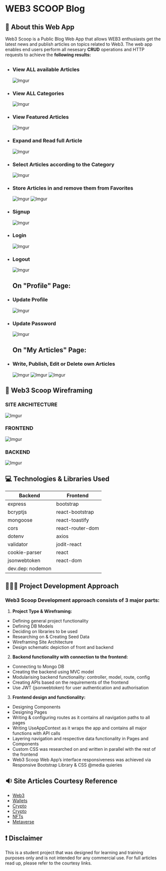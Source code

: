 # WEB3 SCOOP Blog

## 🧐 About this Web App

Web3 Scoop is a Public Blog Web App that allows WEB3 enthusiasts get the latest news and publish articles on topics related to Web3.
The web app enables end users perform all nesesary <b>CRUD</b> operations and HTTP requests to achieve the <b>following results:</b>

##

- ### View ALL available Articles
  ![Imgur](https://i.imgur.com/FVjYtWI.png)
- ### View ALL Categories
  ![Imgur](https://i.imgur.com/tZDH5Dc.png)
- ### View Featured Articles
  ![Imgur](https://i.imgur.com/OH3gng4.png)
- ### Expand and Read full Article
  ![Imgur](https://i.imgur.com/oCGs29T.png)
- ### Select Articles according to the Category
  ![Imgur](https://i.imgur.com/OqMUsPG.png)
- ### Store Articles in and remove them from Favorites

  ![Imgur](https://i.imgur.com/0YuUxr4.png)
  ![Imgur](https://i.imgur.com/vYVn5oX.png)

- ### Signup
  ![Imgur](https://i.imgur.com/DFAP49a.png)
- ### Login
  ![Imgur](https://i.imgur.com/Rvw0ymx.png)
- ### Logout

  ![Imgur](https://i.imgur.com/puvmYIg.png)

  ## On "Profile" Page:

- ### Update Profile
  ![Imgur](https://i.imgur.com/kyyEvxp.png)
- ### Update Password

  ![Imgur](https://i.imgur.com/f3UgtaO.png)

  ## On "My Articles" Page:

- ### Write, Publish, Edit or Delete own Articles
  ![Imgur](https://i.imgur.com/9DPI1QQ.png)
  ![Imgur](https://i.imgur.com/uYhMUK4.png)
  ![Imgur](https://i.imgur.com/Tboaa8D.png)

## 🧩 Web3 Scoop Wireframing

### SITE ARCHITECTURE

![Imgur](https://i.imgur.com/frwJBnn.png)

### FRONTEND

![Imgur](https://i.imgur.com/PmQNeEq.png)

### BACKEND

![Imgur](https://i.imgur.com/0KMbnqu.png)

## 💻 Technologies & Libraries Used

| <b>Backend</b>   | <b>Frontend</b>  |
| ---------------- | ---------------- |
| express          | bootstrap        |
| bcryptjs         | react-bootstrap  |
| mongoose         | react-toastify   |
| cors             | react-router-dom |
| dotenv           | axios            |
| validator        | jodit-react      |
| cookie-parser    | react            |
| jsonwebtoken     | react-dom        |
| dev.dep: nodemon |                  |

## 👨🏽‍💻 Project Development Approach

### Web3 Scoop Development approach consists of 3 major parts:

1. <b>Project Type & Wireframing:</b>

- Defining general project functionality
- Defining DB Models
- Deciding on libraries to be used
- Researching on & Creating Seed Data
- Wireframing Site Architecture
- Design schematic depiction of front and backend

2.  <b>Backend functionality with connection to the frontend:</b>

- Connecting to Mongo DB
- Creating the backend using MVC model
- Modularising backend functionality: controller, model, route, config
- Creating APIs based on the requirements of the frontend
- Use JWT (jsonwebtoken) for user authentication and authorisation

3. <b>Frontend design and functionality:</b>

- Designing Components
- Designing Pages
- Writing & configuring routes as it contains all navigation paths to all pages
- Writing UseAppContext as it wraps the app and contains all major functions with API calls
- Layering navigation and respective data functionality in Pages and Components
- Custom CSS was researched on and written in parallel with the rest of the frontend
- Web3 Scoop Web App’s interface responsiveness was achieved via Responsive Bootstrap Library & CSS @media quieries

## 🔉 Site Articles Courtesy Reference

- [Web3](https://www.rd.com/article/what-is-web3/#:~:text=Web3%20is%20the%20next%20evolution,are%20early%20principles%20of%20Web3)
- [Wallets](https://www.forbes.com/advisor/investing/cryptocurrency/best-crypto-wallets/)
- [Crypto](https://www.nerdwallet.com/article/investing/crypto-winter)
- [Crypto](https://time.com/nextadvisor/investing/cryptocurrency/future-of-cryptocurrency/)
- [NFTs](https://builtin.com/nft-non-fungible-token/utility-nft)
- [Metaverse](https://www.forbes.com/sites/qai/2021/11/05/what-exactly-is-the-metaverse/?sh=23aa55bb2817)

## ❗ Disclaimer

This is a student project that was designed for learning and training purposes only and is not intended for any commercial use. For full articles read up, please refer to the courtesy links.
